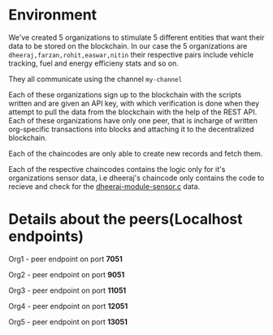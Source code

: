 # Environment
We've created 5 organizations to stimulate 5 different entities that want their data to be stored on the blockchain. In our case the 5 organizations are `dheeraj,farzan,rohit,easwar,nitin` their respective pairs include vehicle tracking, fuel and energy efficieny stats and so on.

They all communicate using the channel `my-channel`

Each of these organizations sign up to the blockchain with the scripts written and are given an API key, with which verification is done when they attempt to pull the data from the blockchain with the help of the REST API.
Each of these organizations have only one peer, that is incharge of written org-specific transactions into blocks and attaching it to the decentralized blockchain.

Each of the chaincodes are only able to create new records and fetch them.

Each of the respective chaincodes contains the logic only for it's organizations sensor data, i.e dheeraj's chaincode only contains the code to recieve and check for the [dheeraj-module-sensor.c](https://github.com/dheerajd5/blockchain-iot-project-/blob/main/cooja_sourcecodes/border_routers_code/dheeraj-module-sensor.c)
data.

# Details about the peers(Localhost endpoints)

Org1 - peer endpoint on port **7051**

Org2 - peer endpoint on port **9051**

Org3 - peer endpoint on port **11051**

Org4 - peer endpoint on port **12051**

Org5 - peer endpoint on port **13051**

